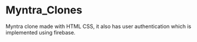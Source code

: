 # Myntra_Clones
Myntra clone made with HTML CSS, it also has user authentication which is implemented using  firebase. 
